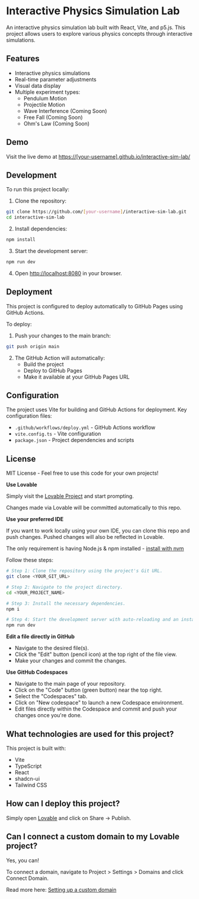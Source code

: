 # Interactive Physics Simulation Lab

An interactive physics simulation lab built with React, Vite, and p5.js. This project allows users to explore various physics concepts through interactive simulations.

## Features

- Interactive physics simulations
- Real-time parameter adjustments
- Visual data display
- Multiple experiment types:
  - Pendulum Motion
  - Projectile Motion
  - Wave Interference (Coming Soon)
  - Free Fall (Coming Soon)
  - Ohm's Law (Coming Soon)

## Demo

Visit the live demo at [https://[your-username].github.io/interactive-sim-lab/](https://[your-username].github.io/interactive-sim-lab/)

## Development

To run this project locally:

1. Clone the repository:
```bash
git clone https://github.com/[your-username]/interactive-sim-lab.git
cd interactive-sim-lab
```

2. Install dependencies:
```bash
npm install
```

3. Start the development server:
```bash
npm run dev
```

4. Open [http://localhost:8080](http://localhost:8080) in your browser.

## Deployment

This project is configured to deploy automatically to GitHub Pages using GitHub Actions.

To deploy:

1. Push your changes to the main branch:
```bash
git push origin main
```

2. The GitHub Action will automatically:
   - Build the project
   - Deploy to GitHub Pages
   - Make it available at your GitHub Pages URL

## Configuration

The project uses Vite for building and GitHub Actions for deployment. Key configuration files:

- `.github/workflows/deploy.yml` - GitHub Actions workflow
- `vite.config.ts` - Vite configuration
- `package.json` - Project dependencies and scripts

## License

MIT License - Feel free to use this code for your own projects!

**Use Lovable**

Simply visit the [Lovable Project](https://lovable.dev/projects/abd73da8-7c55-4ef4-a4d6-b475806ce316) and start prompting.

Changes made via Lovable will be committed automatically to this repo.

**Use your preferred IDE**

If you want to work locally using your own IDE, you can clone this repo and push changes. Pushed changes will also be reflected in Lovable.

The only requirement is having Node.js & npm installed - [install with nvm](https://github.com/nvm-sh/nvm#installing-and-updating)

Follow these steps:

```sh
# Step 1: Clone the repository using the project's Git URL.
git clone <YOUR_GIT_URL>

# Step 2: Navigate to the project directory.
cd <YOUR_PROJECT_NAME>

# Step 3: Install the necessary dependencies.
npm i

# Step 4: Start the development server with auto-reloading and an instant preview.
npm run dev
```

**Edit a file directly in GitHub**

- Navigate to the desired file(s).
- Click the "Edit" button (pencil icon) at the top right of the file view.
- Make your changes and commit the changes.

**Use GitHub Codespaces**

- Navigate to the main page of your repository.
- Click on the "Code" button (green button) near the top right.
- Select the "Codespaces" tab.
- Click on "New codespace" to launch a new Codespace environment.
- Edit files directly within the Codespace and commit and push your changes once you're done.

## What technologies are used for this project?

This project is built with:

- Vite
- TypeScript
- React
- shadcn-ui
- Tailwind CSS

## How can I deploy this project?

Simply open [Lovable](https://lovable.dev/projects/abd73da8-7c55-4ef4-a4d6-b475806ce316) and click on Share -> Publish.

## Can I connect a custom domain to my Lovable project?

Yes, you can!

To connect a domain, navigate to Project > Settings > Domains and click Connect Domain.

Read more here: [Setting up a custom domain](https://docs.lovable.dev/features/custom-domain#custom-domain)
